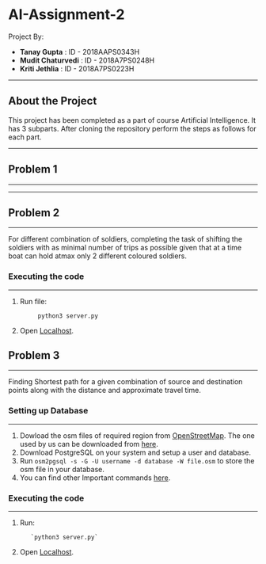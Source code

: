 # AI-Assignment-2
Project By:
- **Tanay Gupta** : ID - 2018AAPS0343H
- **Mudit Chaturvedi** : ID - 2018A7PS0248H
- **Kriti Jethlia** : ID - 2018A7PS0223H

--------------------------------------------------------------------------------------------------
**About the Project**
--------------------------------------------------------------------------------------------------
This project has been completed as a part of course Artificial Intelligence. It has 3 subparts.
After cloning the repository perform the steps as follows for each part.


--------------------------------------------------------------------------------------------------
## **Problem  1**
--------------------------------------------------------------------------------------------------


--------------------------------------------------------------------------------------------------
## **Problem 2**
--------------------------------------------------------------------------------------------------

For different combination of soldiers, completing the task of shifting the soldiers with as minimal number of trips as possible given that at a time boat can hold atmax only 2 different coloured soldiers.

### **Executing the code**
--------------------------------------------------------------------------------------------------

1)   Run file: 

              python3 server.py
2) Open [Localhost](http://localhost:5000/).


## **Problem 3**
--------------------------------------------------------------------------------------------------
Finding Shortest path for a given combination of source and destination points along with the distance and approximate travel time.

### **Setting up Database**
--------------------------------------------------------------------------------------------------
1) Dowload the osm files of required region from [OpenStreetMap](https://www.openstreetmap.org/). The one used by us can be downloaded from [here](https://drive.google.com/file/d/1Cneza5y_cMcVqBx6stuq-HdefkDGKI3c/view?usp=sharing).
2) Download PostgreSQL on your system and setup a user and database.
3) Run `osm2pgsql -s -G -U username -d database -W file.osm` to store the osm file in your database.
4) You can find other Important commands [here](https://github.com/KritiJethlia/AI/blob/master/A3/Commands.txt).


### **Executing the code**
--------------------------------------------------------------------------------------------------
1) Run:
 
          `python3 server.py`
3) Open [Localhost](http://localhost:3000/).



